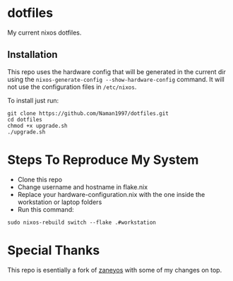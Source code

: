 # dotfiles

My current nixos dotfiles.

## Installation

This repo uses the hardware config that will be generated in the current dir using the `nixos-generate-config --show-hardware-config` command. It will not use the configuration files in `/etc/nixos`.

To install just run:

```
git clone https://github.com/Naman1997/dotfiles.git
cd dotfiles
chmod +x upgrade.sh
./upgrade.sh
```

# Steps To Reproduce My System


- Clone this repo
- Change username and hostname in flake.nix
- Replace your hardware-configuration.nix with the one inside the workstation or laptop folders
- Run this command:

```
sudo nixos-rebuild switch --flake .#workstation
```

# Special Thanks

This repo is esentially a fork of [zaneyos](https://gitlab.com/Zaney/zaneyos) with some of my changes on top.
